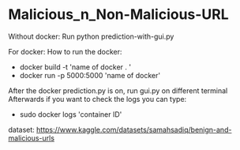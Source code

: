 # Malicious_n_Non-Malicious-URL

Without docker: Run python prediction-with-gui.py

For docker:
How to run the docker:
- docker build -t 'name of docker . '
- docker run -p 5000:5000 'name of docker'

After the docker prediction.py is on, run gui.py on different terminal
Afterwards if you want to check the logs you can type:
- sudo docker logs 'container ID'

dataset: https://www.kaggle.com/datasets/samahsadiq/benign-and-malicious-urls
